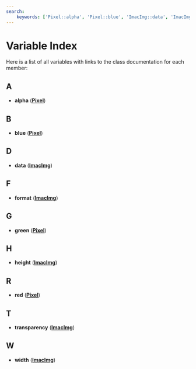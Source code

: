 ```yaml
---
search:
    keywords: ['Pixel::alpha', 'Pixel::blue', 'ImacImg::data', 'ImacImg::format', 'Pixel::green', 'ImacImg::height', 'Pixel::red', 'ImacImg::transparency', 'ImacImg::width']
---
```


# Variable Index

Here is a list of all variables with links to the class documentation for each member:
## A

* **alpha** ([**Pixel**](struct_pixel.md#1a54f470d91535435f949c51a70f5cbe08))


## B

* **blue** ([**Pixel**](struct_pixel.md#1a53125a3aec56167e405e8e5296862ef8))


## D

* **data** ([**ImacImg**](struct_imac_img.md#1ac24cea2bfcc927fd29bc74d1086707d8))


## F

* **format** ([**ImacImg**](struct_imac_img.md#1addd1b8bce3230402574af6ecbb40b42e))


## G

* **green** ([**Pixel**](struct_pixel.md#1a244bc64dc81180dd04a6c11311407256))


## H

* **height** ([**ImacImg**](struct_imac_img.md#1ab2e78c61905b4419fcc7b4cfc500fe85))


## R

* **red** ([**Pixel**](struct_pixel.md#1a0122321b07bffb16f3a5cdd27922548c))


## T

* **transparency** ([**ImacImg**](struct_imac_img.md#1a3cf78653a07a16571efa340119dd6422))


## W

* **width** ([**ImacImg**](struct_imac_img.md#1aca34d28e3d8bcbcadb8edb4e3af24f8c))


